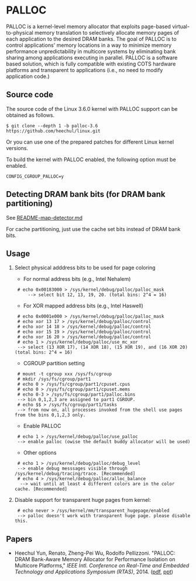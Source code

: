 # PALLOC

PALLOC is a kernel-level memory allocator that exploits page-based virtual-to-physical memory translation to selectively allocate memory pages of each application to the desired DRAM banks. The goal of PALLOC is to control applications' memory locations in a way to minimize memory performance unpredictability in multicore systems by eliminating bank sharing among applications executing in parallel. PALLOC is a software based solution, which is fully compatible with existing COTS hardware platforms and transparent to applications (i.e., no need to modify application code.)

## Source code

The source code of the Linux 3.6.0 kernel with PALLOC support can be obtained as follows.

    $ git clone --depth 1 -b palloc-3.6 https://github.com/heechul/linux.git

Or you can use one of the prepared patches for different Linux kernel versions.

To build the kernel with PALLOC enabled, the following option must be enabled.

    CONFIG_CGROUP_PALLOC=y

## Detecting DRAM bank bits (for DRAM bank partitioning)

See [README-map-detector.md](./README-map-detector.md)

For cache partitioning, just use the cache set bits instead of DRAM bank bits.

## Usage

1. Select physical adddress bits to be used for page coloring

   - For normal address bits (e.g., Intel Nehalem)
   ```
	# echo 0x00183000 > /sys/kernel/debug/palloc/palloc_mask
        --> select bit 12, 13, 19, 20. (total bins: 2^4 = 16)
   ```
   - For XOR mapped address bits (e.g., Intel Haswell) 
   ```
	# echo 0x0001e000 > /sys/kernel/debug/palloc/palloc_mask
	# echo xor 13 17 > /sys/kernel/debug/palloc/control
	# echo xor 14 18 > /sys/kernel/debug/palloc/control
	# echo xor 15 19 > /sys/kernel/debug/palloc/control
	# echo xor 16 20 > /sys/kernel/debug/palloc/control
	# echo 1 > /sys/kernel/debug/palloc/use_mc_xor
	--> select (13 XOR 17), (14 XOR 18), (15 XOR 19), and (16 XOR 20) (total bins: 2^4 = 16)
   ```      
   - CGROUP partition setting
   ```
	# mount -t cgroup xxx /sys/fs/cgroup
	# mkdir /sys/fs/cgroup/part1
	# echo 0 > /sys/fs/cgroup/part1/cpuset.cpus
	# echo 0 > /sys/fs/cgroup/part1/cpuset.mems
	# echo 0-3 > /sys/fs/cgroup/part1/palloc.bins
	--> bin 0,1,2,3 are assigned to part1 CGROUP.
	# echo $$ > /sys/fs/cgroup/part1/tasks
	--> from now on, all processes invoked from the shell use pages from the bins 0,1,2,3 only.
   ```
   - Enable PALLOC
   ```
	# echo 1 > /sys/kernel/debug/palloc/use_palloc
	--> enable palloc (owise the default buddy allocator will be used)
   ```
   - Other options
   ```
	# echo 1 > /sys/kernel/debug/palloc/debug_level  
	--> enable debug messsages visible through /sys/kernel/debug/tracing/trace. [Recommended]
	# echo 4 > /sys/kernel/debug/palloc/alloc_balance
	 --> wait until at least 4 different colors are in the color cache. [Recommended]
   ```
2. Disable support for transparent huge pages from kernel:
   ```
	# echo never > /sys/kernel/mm/transparent_hugepage/enabled
	--> palloc doesn't work with transparent huge page. please disable this.
   ```
	 
## Papers

* Heechul Yun, Renato, Zheng-Pei Wu, Rodolfo Pellizzoni. "PALLOC: DRAM Bank-Aware Memory Allocator for Performance Isolation on Multicore Platforms," _IEEE Intl. Conference on Real-Time and Embedded Technology and Applications Symposium (RTAS)_, 2014. ([pdf](http://www.ittc.ku.edu/~heechul/papers/palloc-rtas2014.pdf), [ppt](http://www.slideshare.net/saiparan/palloc-rtas2014))
